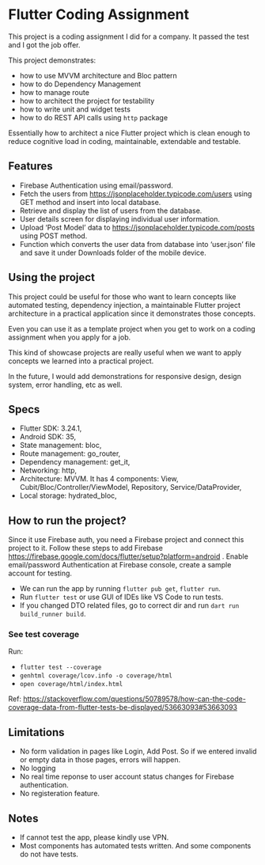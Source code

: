 # Flutter Coding Assignment

This project is a coding assignment I did for a company. It passed the test and I got the job offer.

This project demonstrates:
- how to use MVVM architecture and Bloc pattern
- how to do Dependency Management
- how to manage route
- how to architect the project for testability
- how to write unit and widget tests
- how to do REST API calls using `http` package

Essentially how to architect a nice Flutter project which is clean enough to reduce cognitive load in coding, maintainable, extendable and testable.

## Features
- Firebase Authentication using email/password.
- Fetch the users from https://jsonplaceholder.typicode.com/users using GET method and
insert into local database.
- Retrieve and display the list of users from the database.
- User details screen for displaying individual user information.
- Upload ‘Post Model’ data to https://jsonplaceholder.typicode.com/posts using POST method.
- Function which converts the user data from database into ‘user.json’ file and save
it under Downloads folder of the mobile device.

## Using the project
This project could be useful for those who want to learn concepts like automated testing, dependency injection, a maintainable Flutter project architecture in a practical application since it demonstrates those concepts.

Even you can use it as a template project when you get to work on a coding assignment when you apply for a job.

This kind of showcase projects are really useful when we want to apply concepts we learned into a practical project.

In the future, I would add demonstrations for responsive design, design system, error handling, etc as well.


## Specs
- Flutter SDK: 3.24.1,
- Android SDK: 35,
- State management: bloc,
- Route management: go_router,
- Dependency management: get_it,
- Networking: http,
- Architecture: MVVM. It has 4 components: View, Cubit/Bloc/Controller/ViewModel, Repository, Service/DataProvider,
- Local storage: hydrated_bloc,

## How to run the project?
Since it use Firebase auth, you need a Firebase project and connect this project to it. Follow these steps to add Firebase https://firebase.google.com/docs/flutter/setup?platform=android . Enable email/password Authentication at Firebase console, create a sample account for testing.

- We can run the app by running `flutter pub get`, `flutter run`.
- Run `flutter test` or use GUI of IDEs like VS Code to run tests.
- If you changed DTO related files, go to correct dir and run `dart run build_runner build`.

### See test coverage
Run:
- `flutter test --coverage`
- `genhtml coverage/lcov.info -o coverage/html`
- `open coverage/html/index.html`

Ref:
https://stackoverflow.com/questions/50789578/how-can-the-code-coverage-data-from-flutter-tests-be-displayed/53663093#53663093

## Limitations
- No form validation in pages like Login, Add Post. So if we entered invalid or empty data in those pages, errors will happen.
- No logging
- No real time reponse to user account status changes for Firebase authentication.
- No registeration feature.

## Notes
- If cannot test the app, please kindly use VPN.
- Most components has automated tests written. And some components do not have tests.






